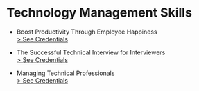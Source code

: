 # Technology Management Skills

- Boost Productivity Through Employee Happiness  
  <a href="./01.pdf" target="_blank"> > See Credentials</a>

- The Successful Technical Interview for Interviewers  
  <a href="./02.pdf" target="_blank"> > See Credentials</a>

- Managing Technical Professionals  
  <a href="./03.pdf" target="_blank"> > See Credentials</a>

<!--
- Course Title
  <a href="#" target="_blank"> > See Credentials</a>
-->
